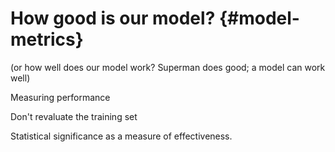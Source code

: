 


# How good is our model? {#model-metrics}

(or how well does our model work? Superman does good; a model can work well)

Measuring performance 

Don't revaluate the training set

Statistical significance as a measure of effectiveness.



